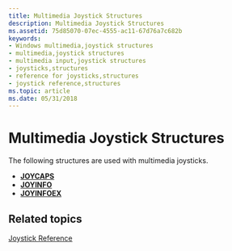 ```yaml
---
title: Multimedia Joystick Structures
description: Multimedia Joystick Structures
ms.assetid: 75d85070-07ec-4555-ac11-67d76a7c682b
keywords:
- Windows multimedia,joystick structures
- multimedia,joystick structures
- multimedia input,joystick structures
- joysticks,structures
- reference for joysticks,structures
- joystick reference,structures
ms.topic: article
ms.date: 05/31/2018
---
```


# Multimedia Joystick Structures

The following structures are used with multimedia joysticks.

-   [**JOYCAPS**](https://msdn.microsoft.com/en-us/library/Dd757103(v=VS.85).aspx)
-   [**JOYINFO**](https://msdn.microsoft.com/en-us/library/Dd757110(v=VS.85).aspx)
-   [**JOYINFOEX**](https://msdn.microsoft.com/en-us/library/Dd757112(v=VS.85).aspx)

## Related topics

<dl> <dt>

[Joystick Reference](joystick-reference.md)
</dt> </dl>

 

 




